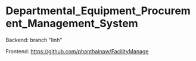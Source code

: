 # Departmental_Equipment_Procurement_Management_System

Backend: branch "linh"

Frontend: https://github.com/phanthainaw/FacilityManage
